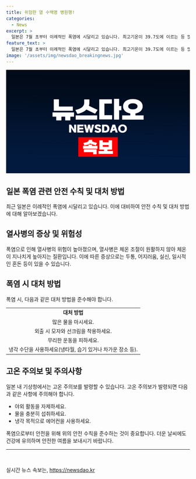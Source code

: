 ```yaml
---
title: 위험한 열 수백명 병원행!
categories:
  - News
excerpt: >
  일본은 7월 초부터 이례적인 폭염에 시달리고 있습니다. 최고기온이 39.7도에 이르는 등 많은 지역에서 무더운 날씨가 계속되고 있습니다. 도쿄에서도 35.5도까지 올라갔으며, 열사병 의심으로 수백 명이 병원에 이송되었습니다. 전국 914곳 중 162곳이 35도 이상의 높은 기온을 기록했으며, 고온대책이 필요하다는 지적이 나오고 있습니다. (출처: 교도통신, NHK)
feature_text: >
  일본은 7월 초부터 이례적인 폭염에 시달리고 있습니다. 최고기온이 39.7도에 이르는 등 많은 지역에서 무더운 날씨가 계속되고 있습니다. 도쿄에서도 35.5도까지 올라갔으며, 열사병 의심으로 수백 명이 병원에 이송되었습니다. 전국 914곳 중 162곳이 35도 이상의 높은 기온을 기록했으며, 고온대책이 필요하다는 지적이 나오고 있습니다. (출처: 교도통신, NHK)
image: '/assets/img/newsdao_breakingnews.jpg'
---
```


<p><img src="/assets/img/newsdao_breakingnews.jpg" alt="ontimetimes 속보" /></p>

<h2 data-ke-size="size26">일본 폭염 관련 안전 수칙 및 대처 방법</h2>

<p data-ke-size="size16">최근 일본은 이례적인 폭염에 시달리고 있습니다. 이에 대비하여 안전 수칙 및 대처 방법에 대해 알아보겠습니다.</p>

<h2>열사병의 증상 및 위험성</h2>

<p data-ke-size="size16">폭염으로 인해 열사병의 위험이 높아졌으며, 열사병은 체온 조절이 원활하지 않아 체온이 지나치게 높아지는 질환입니다. 이에 따른 증상으로는 두통, 어지러움, 실신, 일시적인 혼돈 등이 있을 수 있습니다.</p>

<h2>폭염 시 대처 방법</h2>

<p data-ke-size="size16">폭염 시, 다음과 같은 대처 방법을 준수해야 합니다.</p>

<table>
<tbody>
<tr>
<td style="text-align: center; height: 17px;"><b>대처 방법</b></td>
</tr>
<tr>
<td style="text-align: center; height: 17px;">많은 물을 마시세요.</td>
</tr>
<tr>
<td style="text-align: center; height: 17px;">외출 시 모자와 선크림을 착용하세요.</td>
</tr>
<tr>
<td style="text-align: center; height: 17px;">무리한 운동을 피하세요.</td>
</tr>
<tr>
<td style="text-align: center; height: 17px;">냉각 수단을 사용하세요(냉타월, 습기 있거나 차가운 장소 등).</td>
</tr>
</tbody>
</table>

<h2>고온 주의보 및 주의사항</h2>

<p data-ke-size="size16">일본 내 기상청에서는 고온 주의보를 발령할 수 있습니다. 고온 주의보가 발령되면 다음과 같은 사항에 주의해야 합니다.</p>

<ul>
<li>야외 활동을 자제하세요.</li>
<li>물을 충분히 섭취하세요.</li>
<li>냉각 목적으로 에어컨을 사용하세요.</li>
</ul>

<p data-ke-size="size16">폭염으로부터 안전을 위해 위의 안전 수칙을 준수하는 것이 중요합니다. 더운 날씨에도 건강에 유의하며 안전한 여름을 보내시기 바랍니다.</p>

<hr>

<p data-ke-size="size16">&nbsp;</p>
실시간 뉴스 속보는, <a href="https://newsdao.kr" rel="dofollow">https://newsdao.kr</a>


